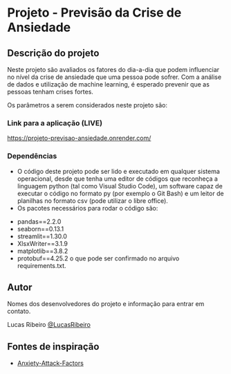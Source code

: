 # Projeto - Previsão da Crise de Ansiedade

## Descrição do projeto

Neste projeto são avaliados os fatores do dia-a-dia que podem influenciar no nível da crise de ansiedade que uma pessoa pode sofrer. Com a análise de dados e utilização de 
machine learning, é esperado prevenir que as pessoas tenham crises fortes.

Os parâmetros a serem considerados neste projeto são:


### Link para a aplicação (LIVE)
https://projeto-previsao-ansiedade.onrender.com/


### Dependências

* O código deste projeto pode ser lido e executado em qualquer sistema operacional, desde que tenha uma editor de códigos que reconheça a linguagem python
  (tal como Visual Studio Code), um software capaz de executar o código no formato py (por exemplo o Git Bash) e um leitor de planilhas no formato csv
  (pode utilizar o libre office).
* Os pacotes necessários para rodar o código são:
- pandas==2.2.0
- seaborn==0.13.1
- streamlit==1.30.0
- XlsxWriter==3.1.9
- matplotlib==3.8.2
- protobuf==4.25.2
o que pode ser confirmado no arquivo requirements.txt.





## Autor

Nomes dos desenvolvedores do projeto e informação para entrar em contato.

Lucas Ribeiro
[@LucasRibeiro](www.linkedin.com/in/lucas-data-science)


## Fontes de inspiração
* [Anxiety-Attack-Factors](https://www.kaggle.com/datasets/ashaychoudhary/anxiety-attack-factors-symptoms-and-severity/data)


